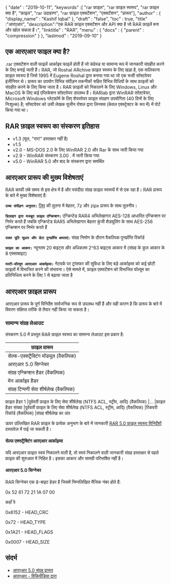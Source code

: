 {
  "date" : "2019-10-11",
  "keywords" :[ "rar फ़ाइल", "rar फ़ाइल स्वरूप", "rar फ़ाइल क्या है", "फ़ाइल", "rar उदाहरण", "rar फ़ाइल एक्सटेंशन", "एक्सटेंशन", "प्रारूप"],
  "author" : {
    "display_name" : "Kashif Iqbal"
},
  "draft" : "false",
  "toc" : true,
  "title" :"आरएआर",
  "description":"एक RAR फ़ाइल एक्सटेंशन और API क्या है जो RAR फ़ाइलें बना और खोल सकता है।",
  "linktitle" : "RAR",
  "menu" : {
    "docs" : {
      "parent" : "compression"
}
},
  "lastmod" : "2019-09-10"
}

## एक आरएआर फाइल क्या है?

.rar एक्सटेंशन वाली फाइलें आर्काइव फाइलें होती हैं जो कंप्रेस्ड या सामान्य रूप में जानकारी संग्रहीत करने के लिए बनाई जाती हैं। RAR, जो Roshal ARchive फ़ाइल स्वरूप के लिए खड़ा है, एक मालिकाना फ़ाइल स्वरूप है जिसे 1995 में Eugene Roshal द्वारा बनाया गया था जो एक रूसी सॉफ्टवेयर इंजीनियर थे। प्रारूप का उपयोग विभिन्न संपीड़न तकनीकों सहित विभिन्न विधियों के साथ फ़ाइलों को संग्रहीत करने के लिए किया जाता है। RAR फ़ाइलों को निकालने के लिए Windows, Linux और MacOS के लिए कई एप्लिकेशन सॉफ़्टवेयर उपलब्ध हैं। RARlab द्वारा WinRAR सॉफ़्टवेयर, Microsoft Windows प्लेटफ़ॉर्म के लिए शेयरवेयर फ़ाइल संग्रहण उपयोगिता (40 दिनों के लिए निःशुल्क) है; सॉफ्टवेयर को उसी लेखक यूजीन रोशल द्वारा लिनक्स (केवल एक्स्ट्रेक्टर के रूप में) में पोर्ट किया गया था।

## RAR फ़ाइल स्वरूप का संस्करण इतिहास

* v1.3 (मूल, "रार!" हस्ताक्षर नहीं है)
* v1.5
* v2.0 - MS-DOS 2.0 के लिए WinRAR 2.0 और Rar के साथ जारी किया गया
* v2.9 - WinRAR संस्करण 3.00 . में जारी किया गया
* v5.0 - WinRAR 5.0 और बाद के संस्करण द्वारा समर्थित

## आरएआर प्रारूप की मुख्य विशेषताएं

RAR काफी लंबे समय से इस क्षेत्र में है और पसंदीदा संग्रह फ़ाइल स्वरूपों में से एक रहा है। RAR प्रारूप के बारे में मुख्य विशेषताएं हैं:

**`उच्च संपीड़न अनुपात:`** [ज़िप](/hi/compression/zip/) की तुलना में बेहतर, 7z और zipx प्रारूप के साथ तुलनीय।

**`डिज़ाइन द्वारा मजबूत फ़ाइल एन्क्रिप्शन:`** एन्क्रिप्टेड RAR4 अभिलेखागार AES-128 आधारित एन्क्रिप्शन पर निर्भर करते हैं जबकि एन्क्रिप्टेड RAR5 अभिलेखागार बेहतर कुंजी शेड्यूलिंग के साथ AES-256 एन्क्रिप्शन पर निर्भर करते हैं

**`उन्नत त्रुटि सुधार और डेटा पुनर्प्राप्ति क्षमताएं:`** संग्रह निर्माण के दौरान वैकल्पिक पुनर्प्राप्ति रिकॉर्ड

**`फ़ाइल का आकार:`** न्यूनतम 20 बाइट्स और अधिकतम 2^63 बाइट्स आकार में (संग्रह के कुल आकार के 8 एक्साबाइट)

**`मल्टी-वॉल्यूम आरएआर आर्काइव्स:`** नेटवर्क पर ट्रांसफर की सुविधा के लिए बड़े आर्काइव्स को कई छोटी फाइलों में विभाजित करने की संभावना। ऐसे मामले में, फ़ाइल एक्सटेंशन को विभाजित वॉल्यूम का प्रतिनिधित्व करने के लिए 1 से बढ़ाया जाता है

## आरएआर फ़ाइल प्रारूप

आरएआर प्रारूप के पूर्ण विनिर्देश सार्वजनिक रूप से उपलब्ध नहीं हैं और यही कारण है कि प्रारूप के बारे में विवरण संक्षिप्त तरीके से तैयार नहीं किया जा सकता है।

### सामान्य संग्रह लेआउट

संस्करण 5.0 में प्रस्तुत RAR फ़ाइल स्वरूप का सामान्य लेआउट इस प्रकार है:

|फ़ाइल प्रारूप
---|
|सेल्फ-एक्सट्रैक्टिंग मॉड्यूल (वैकल्पिक)
|आरएआर 5.0 सिग्नेचर
|संग्रह एन्क्रिप्शन हैडर (वैकल्पिक)
|मेन आर्काइव हैडर
|संग्रह टिप्पणी सेवा शीर्षलेख (वैकल्पिक)
फ़ाइल हैडर 1
|पूर्ववर्ती फ़ाइल के लिए सेवा शीर्षलेख (NTFS ACL, स्ट्रीम, आदि) (वैकल्पिक)
|...
|फ़ाइल हैडर संख्या
|पूर्ववर्ती फ़ाइल के लिए सेवा शीर्षलेख (NTFS ACL, स्ट्रीम, आदि) (वैकल्पिक)
|रिकवरी रिकॉर्ड (वैकल्पिक)
|संग्रह शीर्षलेख का अंत

ऊपर उल्लिखित RAR फ़ाइल के प्रत्येक अनुभाग के बारे में जानकारी [RAR 5.0 फ़ाइल स्वरूप विनिर्देशों](https://www.rarlab.com/technote.htm#arcstruct) दस्तावेज़ में पाई जा सकती है।

#### सेल्फ एक्सट्रैक्टिंग आरएआर आर्काइव्स

यदि आरएआर फ़ाइल स्वयं निकालने वाली है, तो स्वयं निकालने वाली जानकारी संग्रह हस्ताक्षर से पहले फ़ाइल की शुरुआत में निहित है। इसका आकार और सामग्री परिभाषित नहीं है।

#### आरएआर 5.0 सिग्नेचर

RAR सिग्नेचर एक 8-बाइट हेडर है जिसमें निम्नलिखित मैजिक नंबर होते हैं:

0x 52 61 72 21 1A 07 00

कहाँ पे

0x6152 - HEAD_CRC

0x72 - HEAD_TYPE

0x1A21 - HEAD_FLAGS

0x0007 - HEAD_SIZE

## संदर्भ

* [आरएआर 5.0 संग्रह प्रारूप](https://www.rarlab.com/technote.htm)
* [आरएआर - विकिपीडिया द्वारा](https://en.wikipedia.org/wiki/RAR_(file_format))

